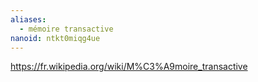 ```yaml
---
aliases:
  - mémoire transactive
nanoid: ntkt0miqg4ue
---
```

https://fr.wikipedia.org/wiki/M%C3%A9moire_transactive
